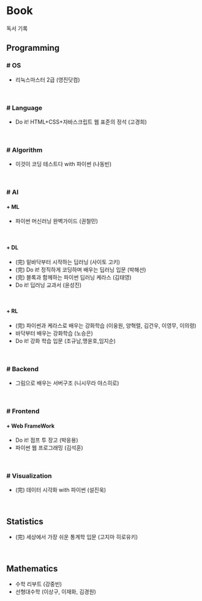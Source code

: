 # Book 
독서 기록

## Programming
### # OS
- 리눅스마스터 2급 (영진닷컴)
<br>

### # Language
- Do it! HTML+CSS+자바스크립트 웹 표준의 정석 (고경희)
<br>

### # Algorithm
- 이것이 코딩 테스트다 with 파이썬 (나동빈)
<br>

### # AI
#### + ML
- 파이썬 머신러닝 완벽가이드 (권철민)
<br>

#### + DL
- (完) 밑바닥부터 시작하는 딥러닝 (사이토 고키)
- (完) Do it! 정직하게 코딩하며 배우는 딥러닝 입문 (박해선)
- (完) 블록과 함께하는 파이썬 딥러닝 케라스 (김태영)
- Do it! 딥러닝 교과서 (윤성진)
<br>

#### + RL
- (完) 파이썬과 케라스로 배우는 강화학습 (이웅원, 양혁렬, 김건우, 이영무, 이의령)
- 바닥부터 배우는 강화학습 (노승은)
- Do it! 강화 학습 입문 (조규남,맹윤호,임지순)
<br>

### # Backend
- 그림으로 배우는 서버구조 (니시무라 야스히로)
<br>
  
### # Frontend
#### + Web FrameWork
- Do it! 점프 투 장고 (박응용)
- 파이썬 웹 프로그래밍 (김석훈)
<br>

### # Visualization
- (完) 데이터 시각화 with 파이썬 (설진욱)
<br>

## Statistics
- (完) 세상에서 가장 쉬운 통계학 입문 (고지마 히로유키)
<br>

## Mathematics
- 수학 리부트 (강중빈)
- 선형대수학 (이상구, 이재화, 김경원)
<br>